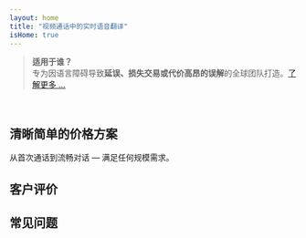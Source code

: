 ```yaml
---
layout: home
title: "视频通话中的实时语音翻译"
isHome: true
---
```


<!-- title: "由同声传译驱动的视频通话" -->
<!-- text="说您的母语。听到其他人的话 — 仿佛他们也在说您的语言。" -->
<!-- title="视频通话中的实时语音翻译" -->

<HeroSection
  title="用**任何**语言会面"
  text="为全球团队提供实时语音翻译 — **零**延迟，**零**损失，**零**语言障碍。">

  <!-- <AuthButton text="体验不同" buttonClass="brand"/> -->
  <AuthButton text="用您的语言试用" buttonClass="brand"/>
</HeroSection>

> **适用于谁？**  
> 专为因语言障碍导致**延误、损失交易或代价高昂的误解**的全球团队打造。[了解更多 ...](./product/overview/markets)

<br>

<span id="1"></span>
<FeatureBlock :card="{
  title: '翻译 ≠ 理解。这是下一代解决方案。',
  details: '无论使用何种语言，**您的声音都能被听到和理解** — 仿佛大家说着同一种语言。',
    items: [
      '⚡︎ 自然、[实时](./product/overview/how-it-works)，无字幕无延迟。',
      '✧ AI驱动的口译能捕捉语气、意图和行业专业术语。',
    ],
  link: './product/overview/what-is-intermind',
  src: {
    light: '/1l.png',
    dark: '/1d.png',
  },
  inversion: false
}" />

<span id="2"></span>
<FeatureBlock :card="{
    title: '会议中的智慧大脑',
    details: 'InterMind将每个多语言通话转化为清晰、可搜索的知识。',
    items: [
      '🔍 **提出任何问题** — AI可以**跨会议**找到答案。',
      '✧ 自动提取任务、负责人和截止日期。',
      '✧ 即时用任何语言总结要点。',
    ],
    link: './product/overview/how-it-works#🧩-deep-memory-deep-understanding',
    src: {
      light: '/2l.png',
      dark: '/2d.png',
    },
    inversion: true
  }" />

<span id="3"></span>
<FeatureBlock :card="{
    title: '为正式会议打造 — 不只是聊天',
    details: 'InterMind是一个**专业级视频会议平台**，而不是轻量级附加组件或插件。',
    items: [
      '✧ 1080p分辨率、智能降噪、日程安排、会议管理、屏幕共享、录制、字幕、参与者聊天和日历集成 — 所有功能都内置，随时可用。',
    ],
    link: './product/overview/how-it-works',
    src: {
      light: '/3l.mp4',
      dark: '/3d.mp4',
    },
    inversion: false
  }" />

<span id="4"></span>
<FeatureBlock
  :card="{
    title: '关键隐私保护',
    details:
      'InterMind专为重视信任的对话而设计 — 在隐私和控制最重要的场合。',
    items: [
      '⚡︎ [隐私区域](./product/overview/privacy-architecture) — 欧盟、美国、东南亚',
      '✧ **零数据训练**。无第三方访问。'
    ],
    link: './product/overview/privacy-architecture',
    src: {
      light: '/4l.png',
      dark: '/4d.png',
    },
    inversion: true
  }"
/>

<span id="Pricing"></span>

## 清晰简单的价格方案

从首次通话到流畅对话 — 满足任何规模需求。

<PricingPlans :plans="[
  {
    title: '**基础版** &nbsp 1位用户',
    price: '**免费**',
    details: '无需信用卡',
    items: [
      '**25**次会议',
      '**100**人视频会议 [💬](#3)',
      '每位用户**30** GB共享存储空间',
      '搜索所有会议记录 [💬](#2)',
      '同声传译 [💬](#1)',
    ],
  },
  {
    title: '**专业版** &nbsp 1-99位用户',
    price: '**$20**/月/用户，年付',
    details: '或月付$25',
    items: [
      '**无限**会议',
      '**150**人视频会议 [💬](#3)',
      '每位用户**2** TB共享存储空间',
      '搜索所有会议记录 [💬](#2)',
      '同声传译 [💬](#1)',
    ],
  },
  {
    title: '**企业版** &nbsp 100+位用户',
    price: '**定制价格**',
    details: '专为隐私设计',
    items: [
      '**无限**会议',
      '**500**人视频会议 [💬](#3)',
      '每位用户**5** TB共享存储空间',
      '搜索所有会议记录 [💬](#2)',
      '同声传译 [💬](#1)',
      '**隐私区域** [💬](#4)',
    ],
  }
]">
<AuthButton text="免费试用" buttonClass="alt"/>
<AuthButton text="立即购买" buttonClass="brand"/>
<ContactFormModalNav buttonText="联系我们团队" buttonClass="alt"/>
</PricingPlans>

<span id="Testimonials"></span>

## 客户评价

<AutoScrollTestimonials testimonialsUrl="/testimonials.json"/>

<span id="FAQ"></span>

## 常见问题

<AccordionGroup :items="
[
  {
    q: '什么是授权用户和参与者？',
    a: '*授权用户*拥有免费或付费的会议许可证，可以在其计划限制范围内安排会议。*参与者*是受邀者 — 他们**无需账户或许可证**即可加入，并可以**免费**从任何设备连接。'
  },
  {
    q: '一个 InterMind 许可证可以供多少人使用？',
    a: '每个*授权用户*可以主持**无限次会议**。如果多个团队成员需要同时主持会议，每人都需要自己的许可证。'
  },
  {
    q: '会议最长持续时间是多少？',
    a: '所有计划的会议都可以持续**24小时**。'
  },
  {
    q: '我可以主持的会议数量有限制吗？',
    a: '*免费基础*计划包含**25次免费会议**。*专业版*和*商业版*计划提供无限次会议，且可容纳更多参与者并具有更多控制权。'
  },
  {
    q: 'InterMind 如何确保数据隐私和安全？',
    a: 'InterMind 采用**隐私优先**设计。所有数据都在您选择的**隐私区域**内处理和存储 — _欧盟_、_美国_或_亚洲_。我们遵守 [**GDPR**](https://gdpr.eu)、[**CCPA**](https://oag.ca.gov/privacy/ccpa) 和阿联酋 PDPL，并且**绝不会将您的内容**用于培训或第三方访问。**商业版**计划提供高级**隐私区域控制**。'
  },
  {
    q: '我可以在购买计划之前试用 InterMind 吗？',
    a: '当然可以。*免费基础*计划让您可以完全访问核心功能，包含**25次免费会议** — 包括**同声传译**和**会议搜索**。无需信用卡。随时可以升级。'
  },
  {
    q: '如果我需要帮助或支持怎么办？',
    a: '可通过我们的**帮助中心**、**电子邮件**和**在线聊天**获取支持。*商业版*用户可获得专属联系人提供的**优先支持**。'
  },
  {
    q: '如何管理我的订阅（升级、降级或取消）？',
    a: '您可以随时通过**账户设置**更改计划。更改将**立即生效**。对于取消，*月度计划*在计费周期结束时取消。*年度计划*可以取消并获得**按比例退款**。'
  },
  {
    q: 'InterMind 支持哪些语言的口译？',
    a: '我们支持**100多种语言**的实时口译。支持的语言列表在不断增加 — 请查看我们的网站获取最新更新。'
  },
  {
    q: '我可以使用 InterMind 进行网络研讨会或大型活动吗？',
    a: '可以。*专业版*和*商业版*计划非常适合**大型会议和网络研讨会** — *商业版*最多可支持**500名参与者**。'
  }
]
"/>